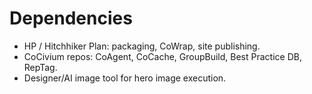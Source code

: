 # Dependencies
- HP / Hitchhiker Plan: packaging, CoWrap, site publishing.
- CoCivium repos: CoAgent, CoCache, GroupBuild, Best Practice DB, RepTag.
- Designer/AI image tool for hero image execution.
